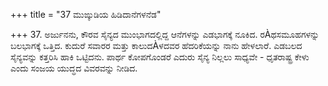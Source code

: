 +++
title = "37 ಮುಙ್ಕುಡಿಯ ಹಿಡಿದಾನೆಗಳನೆಡ"

+++
37. ಅರ್ಜುನನು, ಕೌರವ ಸೈನ್ಯದ ಮುಂಭಾಗದಲ್ಲಿದ್ದ ಆನೆಗಳನ್ನು ಎಡಭಾಗಕ್ಕೆ ನೂಕಿದ. ರÀಥಸಮೂಹಗಳನ್ನು ಬಲಭಾಗಕ್ಕೆ ಒತ್ತಿದ. ಕುದುರೆ ಸವಾರರ ಮತ್ತು ಕಾಲುದÀಳದವರ ಹೆದರಿಕೆಯನ್ನು ನಾನು ಹೇಳಲಾರೆ. ಎಡಬಲದ ಸೈನ್ಯವನ್ನು ಕತ್ತರಿಸಿ ಹಾಕಿ ಒಟ್ಟಿದನು. ಪಾರ್ಥ ಕೋಪಗೊಂಡರೆ ಎದುರು ಸೈನ್ಯ ನಿಲ್ಲಲು ಸಾಧ್ಯವೇ - ಧೃತರಾಷ್ಟ್ರ ಕೇಳು ಎಂದು ಸಂಜಯ ಯುದ್ಧದ ವಿವರವನ್ನು ನೀಡಿದ.